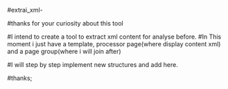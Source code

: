 #extrai_xml-


#thanks for your curiosity about this tool

#I intend to create a tool to extract xml content for analyse before.
#In This moment i just have a template, processor page(where display content xml) and a page group(where i will join after)

#I will step by step implement new structures and add here.

#thanks;